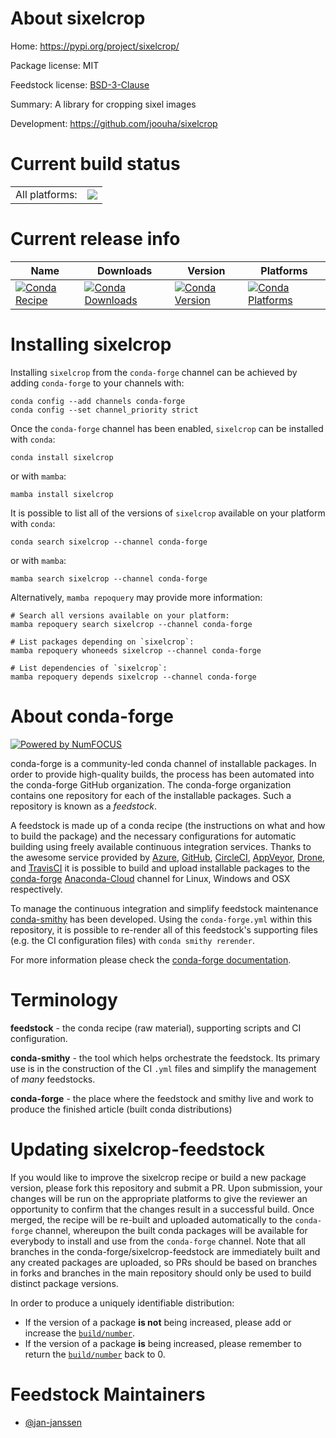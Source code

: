 About sixelcrop
===============

Home: https://pypi.org/project/sixelcrop/

Package license: MIT

Feedstock license: [BSD-3-Clause](https://github.com/conda-forge/sixelcrop-feedstock/blob/main/LICENSE.txt)

Summary: A library for cropping sixel images

Development: https://github.com/joouha/sixelcrop

Current build status
====================


<table><tr><td>All platforms:</td>
    <td>
      <a href="https://dev.azure.com/conda-forge/feedstock-builds/_build/latest?definitionId=18604&branchName=main">
        <img src="https://dev.azure.com/conda-forge/feedstock-builds/_apis/build/status/sixelcrop-feedstock?branchName=main">
      </a>
    </td>
  </tr>
</table>

Current release info
====================

| Name | Downloads | Version | Platforms |
| --- | --- | --- | --- |
| [![Conda Recipe](https://img.shields.io/badge/recipe-sixelcrop-green.svg)](https://anaconda.org/conda-forge/sixelcrop) | [![Conda Downloads](https://img.shields.io/conda/dn/conda-forge/sixelcrop.svg)](https://anaconda.org/conda-forge/sixelcrop) | [![Conda Version](https://img.shields.io/conda/vn/conda-forge/sixelcrop.svg)](https://anaconda.org/conda-forge/sixelcrop) | [![Conda Platforms](https://img.shields.io/conda/pn/conda-forge/sixelcrop.svg)](https://anaconda.org/conda-forge/sixelcrop) |

Installing sixelcrop
====================

Installing `sixelcrop` from the `conda-forge` channel can be achieved by adding `conda-forge` to your channels with:

```
conda config --add channels conda-forge
conda config --set channel_priority strict
```

Once the `conda-forge` channel has been enabled, `sixelcrop` can be installed with `conda`:

```
conda install sixelcrop
```

or with `mamba`:

```
mamba install sixelcrop
```

It is possible to list all of the versions of `sixelcrop` available on your platform with `conda`:

```
conda search sixelcrop --channel conda-forge
```

or with `mamba`:

```
mamba search sixelcrop --channel conda-forge
```

Alternatively, `mamba repoquery` may provide more information:

```
# Search all versions available on your platform:
mamba repoquery search sixelcrop --channel conda-forge

# List packages depending on `sixelcrop`:
mamba repoquery whoneeds sixelcrop --channel conda-forge

# List dependencies of `sixelcrop`:
mamba repoquery depends sixelcrop --channel conda-forge
```


About conda-forge
=================

[![Powered by
NumFOCUS](https://img.shields.io/badge/powered%20by-NumFOCUS-orange.svg?style=flat&colorA=E1523D&colorB=007D8A)](https://numfocus.org)

conda-forge is a community-led conda channel of installable packages.
In order to provide high-quality builds, the process has been automated into the
conda-forge GitHub organization. The conda-forge organization contains one repository
for each of the installable packages. Such a repository is known as a *feedstock*.

A feedstock is made up of a conda recipe (the instructions on what and how to build
the package) and the necessary configurations for automatic building using freely
available continuous integration services. Thanks to the awesome service provided by
[Azure](https://azure.microsoft.com/en-us/services/devops/), [GitHub](https://github.com/),
[CircleCI](https://circleci.com/), [AppVeyor](https://www.appveyor.com/),
[Drone](https://cloud.drone.io/welcome), and [TravisCI](https://travis-ci.com/)
it is possible to build and upload installable packages to the
[conda-forge](https://anaconda.org/conda-forge) [Anaconda-Cloud](https://anaconda.org/)
channel for Linux, Windows and OSX respectively.

To manage the continuous integration and simplify feedstock maintenance
[conda-smithy](https://github.com/conda-forge/conda-smithy) has been developed.
Using the ``conda-forge.yml`` within this repository, it is possible to re-render all of
this feedstock's supporting files (e.g. the CI configuration files) with ``conda smithy rerender``.

For more information please check the [conda-forge documentation](https://conda-forge.org/docs/).

Terminology
===========

**feedstock** - the conda recipe (raw material), supporting scripts and CI configuration.

**conda-smithy** - the tool which helps orchestrate the feedstock.
                   Its primary use is in the construction of the CI ``.yml`` files
                   and simplify the management of *many* feedstocks.

**conda-forge** - the place where the feedstock and smithy live and work to
                  produce the finished article (built conda distributions)


Updating sixelcrop-feedstock
============================

If you would like to improve the sixelcrop recipe or build a new
package version, please fork this repository and submit a PR. Upon submission,
your changes will be run on the appropriate platforms to give the reviewer an
opportunity to confirm that the changes result in a successful build. Once
merged, the recipe will be re-built and uploaded automatically to the
`conda-forge` channel, whereupon the built conda packages will be available for
everybody to install and use from the `conda-forge` channel.
Note that all branches in the conda-forge/sixelcrop-feedstock are
immediately built and any created packages are uploaded, so PRs should be based
on branches in forks and branches in the main repository should only be used to
build distinct package versions.

In order to produce a uniquely identifiable distribution:
 * If the version of a package **is not** being increased, please add or increase
   the [``build/number``](https://docs.conda.io/projects/conda-build/en/latest/resources/define-metadata.html#build-number-and-string).
 * If the version of a package **is** being increased, please remember to return
   the [``build/number``](https://docs.conda.io/projects/conda-build/en/latest/resources/define-metadata.html#build-number-and-string)
   back to 0.

Feedstock Maintainers
=====================

* [@jan-janssen](https://github.com/jan-janssen/)


